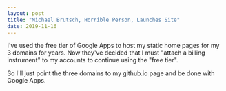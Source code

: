 ```yaml
---
layout: post
title: "Michael Brutsch, Horrible Person, Launches Site"
date: 2019-11-16
---
```


I've used the free tier of Google Apps to host my static home pages for my 3 domains for years.  Now they've decided that I must "attach a billing instrument" to my accounts to continue using the "free tier".

So I'll just point the three domains to my github.io page and be done with Google Apps.
